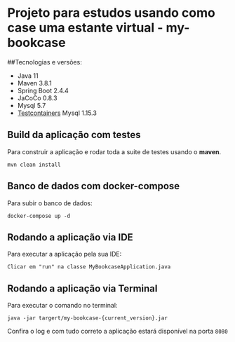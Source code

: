 # Projeto para estudos usando como case uma estante virtual - my-bookcase

##Tecnologias e versões:

- Java 11
- Maven 3.8.1
- Spring Boot 2.4.4
- JaCoCo 0.8.3
- Mysql 5.7
- [Testcontainers](https://testcontainers.org) Mysql 1.15.3


## Build da aplicação com testes
Para construir a aplicação e rodar toda a suite de testes usando o __maven__.

`mvn clean install`

## Banco de dados com docker-compose
Para subir o banco de dados:

`docker-compose up -d`

## Rodando a aplicação via IDE
Para executar a aplicação pela sua IDE:

`Clicar em "run" na classe MyBookcaseApplication.java`

## Rodando a aplicação via Terminal
Para executar o comando no terminal:

`java -jar targert/my-bookcase-{current_version}.jar`

Confira o log e com tudo correto a aplicação estará disponível na porta `8080`